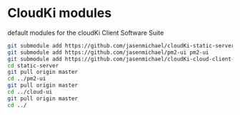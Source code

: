 # CloudKi modules

default modules for the cloudKi Client Software Suite



```bash
git submodule add https://github.com/jasenmichael/cloudKi-static-server-module static-server
git submodule add https://github.com/jasenmichael/pm2-ui pm2-ui
git submodule add https://github.com/jasenmichael/cloudKi-cloud-client-module cloud-client
cd static-server
git pull origin master
cd ../pm2-ui
git pull origin master
cd ../cloud-ui
git pull origin master
cd ../
```